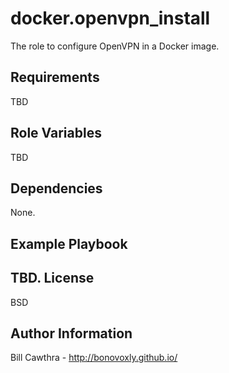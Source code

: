 docker.openvpn_install
=========

The role to configure OpenVPN in a Docker image.

Requirements
------------

TBD

Role Variables
--------------

TBD

Dependencies
------------

None.

Example Playbook
----------------

TBD.
License
-------

BSD

Author Information
------------------

Bill Cawthra - http://bonovoxly.github.io/
